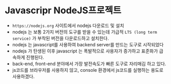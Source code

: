 # Javascripr NodeJS프로젝트

- `https://nodejs.org` 사이트에서 nodejs 다운로드 및 설치
- nodejs 는 보통 2가지 버전의 도구를 받을 수 있는데 가급적 `LTS (long term service)` 가 부착된 버전을 다운로드하고 설치한다.
- nodejs 는 javascript를 사용하여 backend server를 만드는 도구로 시작되었다
- nodejs 가 탄생된 이후 javascript 는 폭발적으로 사용자가 증가하고 표준화가 급속하게 진행된다.
- back-end, front-end 분야에서 가장 발전속도가 빠른 도구로 자리매김 하고 있다.
- js코드를 브라우저를 사용하지 않고, console 환경에서 js코드를 실행하는 용도로 사용하겠다.
